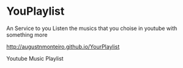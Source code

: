 # YouPlaylist

An Service to you Listen the musics that you choise in youtube with something more

http://augustnmonteiro.github.io/YourPlaylist

Youtube Music Playlist
